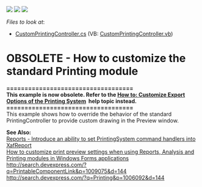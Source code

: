 <!-- default badges list -->
![](https://img.shields.io/endpoint?url=https://codecentral.devexpress.com/api/v1/VersionRange/134075369/11.2.5%2B)
[![](https://img.shields.io/badge/Open_in_DevExpress_Support_Center-FF7200?style=flat-square&logo=DevExpress&logoColor=white)](https://supportcenter.devexpress.com/ticket/details/E1229)
[![](https://img.shields.io/badge/📖_How_to_use_DevExpress_Examples-e9f6fc?style=flat-square)](https://docs.devexpress.com/GeneralInformation/403183)
<!-- default badges end -->
<!-- default file list -->
*Files to look at*:

* [CustomPrintingController.cs](./CS/WinSolution.Module.Win/CustomPrintingController.cs) (VB: [CustomPrintingController.vb](./VB/WinSolution.Module.Win/CustomPrintingController.vb))
<!-- default file list end -->
# OBSOLETE - How to customize the standard Printing module


<p><strong>===================================</strong><br /><strong>This example is now obsolete. Refer to the <a href="https://documentation.devexpress.com/#Xaf/CustomDocument3283">How to: Customize Export Options of the Printing System</a>  help topic instead.</strong><br /><strong>===================================</strong><br />This example shows how to override the behavior of the standard PrintingController to provide custom drawing in the Preview window.</p>
<p><strong>See Also:</strong><br /> <a href="https://www.devexpress.com/Support/Center/p/S33030">Reports - Introduce an ability to set PrintingSystem command handlers into XafReport</a><br /> <a href="https://www.devexpress.com/Support/Center/p/E2108">How to customize print preview settings when using Reports, Analysis and Printing modules in Windows Forms applications</a><br /> <a href="http://search.devexpress.com/?q=PrintableComponentLink&p=1009075&d=144">http://search.devexpress.com/?q=PrintableComponentLink&p=1009075&d=144</a><br /> <a href="http://search.devexpress.com/?q=Printing&p=1006092&d=144">http://search.devexpress.com/?q=Printing&p=1006092&d=144</a></p>

<br/>



